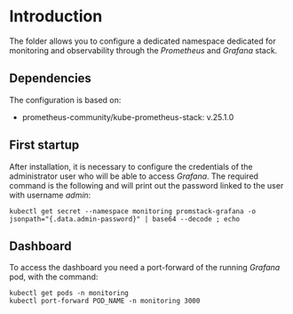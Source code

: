 # Introduction

The folder allows you to configure a dedicated namespace dedicated for monitoring and observability through the _Prometheus_ and _Grafana_ stack.

## Dependencies

The configuration is based on:
- prometheus-community/kube-prometheus-stack: v.25.1.0

## First startup

After installation, it is necessary to configure the credentials of the administrator user who will be able to access _Grafana_. The required command is the following and will print out the password linked to the user with username _admin_:

```
kubectl get secret --namespace monitoring promstack-grafana -o jsonpath="{.data.admin-password}" | base64 --decode ; echo
```

## Dashboard

To access the dashboard you need a port-forward of the running _Grafana_ pod, with the command:

```
kubectl get pods -n monitoring
kubectl port-forward POD_NAME -n monitoring 3000
```